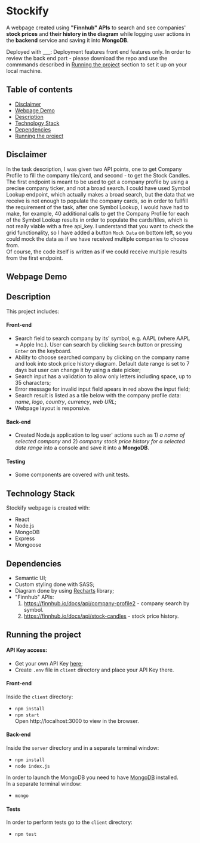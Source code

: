 # Stockify

A webpage created using **"Finnhub" APIs** to search and see companies' **stock prices** and **their history in the diagram** while logging user actions in the **backend** service and saving it into **MongoDB**.

Deployed with **\_\_\_**: Deployment features front end features only. In order to review the back end part - please download the repo and use the commmands described in [Running the project](#running-the-project) section to set it up on your local machine.

## Table of contents

- [Disclaimer](#disclaimer)
- [Webpage Demo](#webpage-demo)
- [Description](#description)
- [Technology Stack](#technology-stack)
- [Dependencies](#dependencies)
- [Running the project](#running-the-project)

## Disclaimer

In the task description, I was given two API points, one to get Company Profile to fill the company tile/card, and second - to get the Stock Candles. The first endpoint is meant to be used to get a company profile by using a precise company ticker, and not a broad search. I could have used Symbol Lookup endpoint, which actually makes a broad search, but the data that we receive is not enough to populate the company cards, so in order to fullfill the requirement of the task, after one Symbol Lookup, I would have had to make, for example, 40 additional calls to get the Company Profile for each of the Symbol Lookup results in order to populate the cards/tiles, which is not really viable with a free api_key. I understand that you want to check the grid functionality, so I have added a button `Mock Data` on bottom left, so you could mock the data as if we have received multiple companies to choose from.  
Of course, the code itself is written as if we could receive multiple results from the first endpoint.

## Webpage Demo

## Description

This project includes:

#### Front-end

- Search field to search company by its' symbol, e.g. AAPL (where AAPL = Apple Inc.). User can search by clicking `Search` button or pressing `Enter` on the keyboard.
- Ability to choose searched company by clicking on the company name and look into stock price history diagram. Default date range is set to 7 days but user can change it by using a date picker;
- Search input has a validation to allow only letters including space, up to 35 characters;
- Error message for invalid input field apears in red above the input field;
- Search result is listed as a tile below with the company profile data: _name_, _logo_, _country_, _currency_, _web URL_;
- Webpage layout is responsive.

#### Back-end

- Created Node.js application to log user' actions such as 1) _a name of selected company_ and 2) _company stock price history for a selected date range_ into a console and save it into a **MongoDB**.

#### Testing

- Some components are covered with unit tests.

## Technology Stack

Stockify webpage is created with:

- React
- Node.js
- MongoDB
- Express
- Mongoose

## Dependencies

- Semantic UI;
- Custom styling done with SASS;
- Diagram done by using [Recharts](https://recharts.org/en-US/) library;
- "Finnhub" APIs: <br/>
  1. https://finnhub.io/docs/api/company-profile2 - company search by symbol.
  2. https://finnhub.io/docs/api/stock-candles - stock price history.

## Running the project

#### API Key access:

- Get your own API Key [here](https://finnhub.io/docs/api/introduction);
- Create `.env` file in `client` directory and place your API Key there.

#### Front-end

Inside the `client` directory: <br />

- `npm install` <br/>
- `npm start` <br />
  Open http://localhost:3000 to view in the browser.

#### Back-end

Inside the `server` directory and in a separate terminal window:<br/>

- `npm install` <br/>
- `node index.js` <br />

In order to launch the MongoDB you need to have [MongoDB](https://www.mongodb.com/) installed.<br/>
In a separate terminal window: <br/>

- `mongo`

#### Tests

In order to perform tests go to the `client` directory: <br />

- `npm test` <br />
